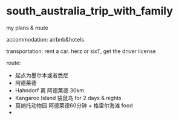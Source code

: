 # south_australia_trip_with_family
my plans &amp; route


accommodation: airbnb&hotels

transportation: rent a car. herz or sixT, get the driver license

route: 
- 起点为墨尔本或者悉尼
- 阿德莱德
- Hahndorf 离 阿德莱德 30km
- Kangaroo Island 袋鼠岛 for 2 days & nights
- 莫纳托动物园 阿德莱德60分钟 + 格雷尔海滩 food
- 
